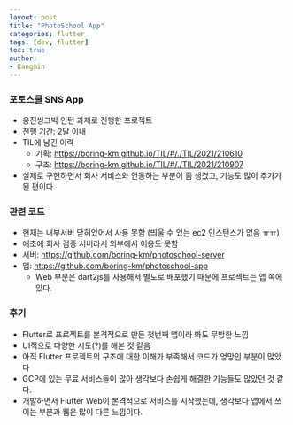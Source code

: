 ```yaml
---
layout: post
title: "PhotoSchool App"
categories: flutter
tags: [dev, flutter]
toc: true
author:
- Kangmin
---
```


### 포토스쿨 SNS App
- 웅진씽크빅 인턴 과제로 진행한 프로젝트
- 진행 기간: 2달 이내
- TIL에 남긴 이력
  - 기획: https://boring-km.github.io/TIL/#/./TIL/2021/210610
  - 구조: https://boring-km.github.io/TIL/#/./TIL/2021/210907
- 실제로 구현하면서 회사 서비스와 연동하는 부분이 좀 생겼고, 기능도 많이 추가가 된 편이다.

### 관련 코드
- 현재는 내부서버 닫혀있어서 사용 못함 (띄울 수 있는 ec2 인스턴스가 없음 ㅠㅠ)
- 애초에 회사 검증 서버라서 외부에서 이용도 못함
- 서버: https://github.com/boring-km/photoschool-server
- 앱: https://github.com/boring-km/photoschool-app
  - Web 부분은 dart2js를 사용해서 별도로 배포했기 때문에 프로젝트는 앱 쪽에 있다. 

### 후기
- Flutter로 프로젝트를 본격적으로 만든 첫번째 앱이라 봐도 무방한 느낌
- UI적으로 다양한 시도(?)를 해본 것 같음
- 아직 Flutter 프로젝트의 구조에 대한 이해가 부족해서 코드가 엉망인 부분이 많았다
- GCP에 있는 무료 서비스들이 많아 생각보다 손쉽게 해결한 기능들도 많았던 것 같다.
- 개발하면서 Flutter Web이 본격적으로 서비스를 시작했는데, 생각보다 앱에서 쓰이는 부분과 웹은 많이 다른 느낌이다.